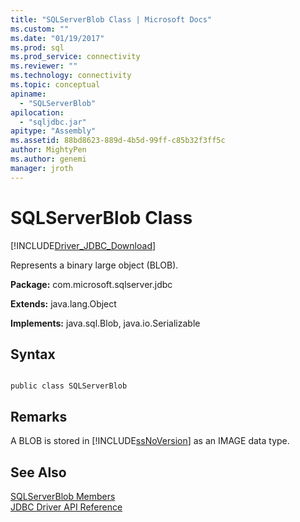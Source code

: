 ```yaml
---
title: "SQLServerBlob Class | Microsoft Docs"
ms.custom: ""
ms.date: "01/19/2017"
ms.prod: sql
ms.prod_service: connectivity
ms.reviewer: ""
ms.technology: connectivity
ms.topic: conceptual
apiname: 
  - "SQLServerBlob"
apilocation: 
  - "sqljdbc.jar"
apitype: "Assembly"
ms.assetid: 88bd8623-889d-4b5d-99ff-c85b32f3ff5c
author: MightyPen
ms.author: genemi
manager: jroth
---
```

# SQLServerBlob Class
[!INCLUDE[Driver_JDBC_Download](../../../includes/driver_jdbc_download.md)]

  Represents a binary large object (BLOB).  
  
 **Package:** com.microsoft.sqlserver.jdbc  
  
 **Extends:** java.lang.Object  
  
 **Implements:** java.sql.Blob, java.io.Serializable  
  
## Syntax  
  
```  
  
public class SQLServerBlob  
```  
  
## Remarks  
 A BLOB is stored in [!INCLUDE[ssNoVersion](../../../includes/ssnoversion-md.md)] as an IMAGE data type.  
  
## See Also  
 [SQLServerBlob Members](../../../connect/jdbc/reference/sqlserverblob-members.md)   
 [JDBC Driver API Reference](../../../connect/jdbc/reference/jdbc-driver-api-reference.md)  
  
  
